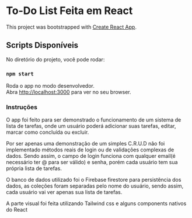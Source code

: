 # To-Do List Feita em React

This project was bootstrapped with [Create React App](https://github.com/facebook/create-react-app).

## Scripts Disponíveis

No diretório do projeto, você pode rodar:

### `npm start`

Roda o app no modo desenvolvedor.\
Abra [http://localhost:3000](http://localhost:3000) para ver no seu browser.

### Instruções

O app foi feito para ser demonstrado o funcionamento de um sistema de lista de tarefas, onde um usuário
poderá adicionar suas tarefas, editar, marcar como concluída ou excluir.

Por ser apenas uma demonstração de um simples C.R.U.D não foi implementado métodos reais de login ou de validações complexas de dados.
Sendo assim, o campo de login funciona com qualquer email(é necessário ter @ para ser válido) e senha, porém cada usuário tem sua própria lista de tarefas.

O banco de dados utilizado foi o Firebase firestore para persistência dos dados, as coleções foram separadas pelo nome do usuário, sendo assim, cada usuário vai ver apenas sua lista de tarefas.

A parte visual foi feita utilizando Tailwind css e alguns components nativos do React



